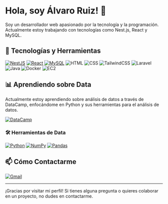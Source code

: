 

# Hola, soy Álvaro Ruiz! 👋

Soy un desarrollador web apasionado por la tecnología y la programación.
Actualmente estoy trabajando con tecnologías como Nest.js, React y MySQL.

## 🚀 Tecnologías y Herramientas

[![NestJS](https://img.shields.io/badge/NestJS-E0234E?style=for-the-badge&logo=nestjs&logoColor=white)](https://nestjs.com/)
[![React](https://img.shields.io/badge/React-20232A?style=for-the-badge&logo=react&logoColor=61DAFB)](https://reactjs.org/)
[![MySQL](https://img.shields.io/badge/MySQL-4479A1?style=for-the-badge&logo=mysql&logoColor=white)](https://www.mysql.com/)
![HTML](https://img.shields.io/badge/HTML5-E34F26.svg?style=for-the-badge&logo=HTML5&logoColor=white)
![CSS](https://img.shields.io/badge/CSS3-1572B6.svg?style=for-the-badge&logo=CSS3&logoColor=white)
![TailwindCSS](https://img.shields.io/badge/tailwindcss-%2338B2AC.svg?style=for-the-badge&logo=tailwind-css&logoColor=white)
![Laravel](https://img.shields.io/badge/laravel-%23FF2D20.svg?style=for-the-badge&logo=laravel&logoColor=white)
![Java](https://img.shields.io/badge/java-%23ED8B00.svg?style=for-the-badge&logo=openjdk&logoColor=white)
![Docker](https://img.shields.io/badge/docker-%230db7ed.svg?style=for-the-badge&logo=docker&logoColor=white)
![EC2](https://img.shields.io/badge/Amazon%20EC2-FF9900.svg?style=for-the-badge&logo=Amazon-EC2&logoColor=white)


## 📊 Aprendiendo sobre Data

Actualmente estoy aprendiendo sobre análisis de datos a través de DataCamp, enfocándome en Python y sus herramientas para el análisis de datos.

[![DataCamp](https://img.shields.io/badge/DataCamp-03EF62?style=for-the-badge&logo=datacamp&logoColor=white)](https://www.datacamp.com/)

### 🛠️ Herramientas de Data

[![Python](https://img.shields.io/badge/Python-3776AB?style=for-the-badge&logo=python&logoColor=white)](https://www.python.org/)
[![NumPy](https://img.shields.io/badge/NumPy-013243?style=for-the-badge&logo=numpy&logoColor=white)](https://numpy.org/)
[![Pandas](https://img.shields.io/badge/Pandas-150458?style=for-the-badge&logo=pandas&logoColor=white)](https://pandas.pydata.org/)
## 📫 Cómo Contactarme
[![Gmail](https://img.shields.io/badge/Gmail-D14836?style=for-the-badge&logo=gmail&logoColor=white)](mailto:ruizpo12@gmail.com)

---

¡Gracias por visitar mi perfil! Si tienes alguna pregunta o quieres colaborar en un proyecto, no dudes en contactarme.
